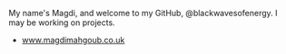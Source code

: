My name's Magdi, and welcome to my GitHub, @blackwavesofenergy. I may be working on projects.
- www.magdimahgoub.co.uk

